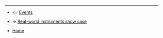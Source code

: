 
----------------------------------------------------

* <= [Events](https://github.com/anton-k/csound-expression/blob/master/tutorial/chapters/EventsTutorial.md)

* => [Real-world instruments show case](https://github.com/anton-k/csound-expression/blob/master/tutorial/chapters/InstrumentsShowCase.md)

* [Home](https://github.com/anton-k/csound-expression/blob/master/tutorial/Index.md)